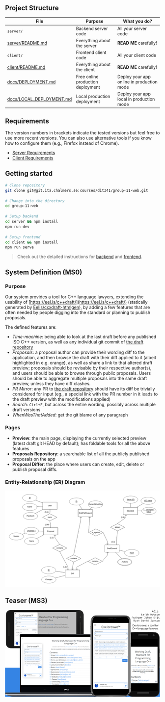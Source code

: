 ## Project Structure

| File        | Purpose           | What you do?  |
| ------------- | ------------- | ----- |
| `server/` | Backend server code | All your server code |
| [server/README.md](server/README.md) | Everything about the server | **READ ME** carefully! |
| `client/` | Frontend client code | All your client code |
| [client/README.md](client/README.md) | Everything about the client | **READ ME** carefully! |
| [docs/DEPLOYMENT.md](docs/DEPLOYMENT.md) | Free online production deployment | Deploy your app online in production mode |
| [docs/LOCAL_DEPLOYMENT.md](docs/LOCAL_DEPLOYMENT.md) | Local production deployment | Deploy your app local in production mode |

## Requirements

The version numbers in brackets indicate the tested versions but feel free to use more recent versions.
You can also use alternative tools if you know how to configure them (e.g., Firefox instead of Chrome).

* [Server Requirements](./server/README.md#Requirements)
* [Client Requirements](./client/README.md#Requirements)

## Getting started

```bash
# Clone repository
git clone git@git.ita.chalmers.se:courses/dit341/group-11-web.git

# Change into the directory
cd group-11-web

# Setup backend
cd server && npm install
npm run dev

# Setup frontend
cd client && npm install
npm run serve
```

> Check out the detailed instructions for [backend](./server/README.md) and [frontend](./client/README.md).

## System Definition (MS0)

### Purpose

Our system provides a tool for C++ language lawyers, extending the usability of [https://eel.is/c++draft/](https://eel.is/c++draft/) (statically generated by [Eelis/cxxdraft-htmlgen](https://github.com/Eelis/cxxdraft-htmlgen)), by adding a few features that are often needed by people digging into the standard or planning to publish proposals.

The defined features are:
- *Time-machine*: being able to look at the last draft before any published ISO C++ version, as well as any individual git commit of [the draft repository](https://github.com/cplusplus/draft)
- *Proposals*: a proposal author can provide their wording diff to the application, and then browse the draft with their diff applied to it (albeit highlighted in e.g. orange), as well as share a link to that altered draft preview; proposals should be revisable by their respective author(s), and users should be able to browse through public proposals. Users should be able to aggregate multiple proposals into the same draft preview, unless they have diff clashes.
- *PR Mirror*: any PR to [the draft repository](https://github.com/cplusplus/draft) should have its diff be trivially considered for input (eg., a special link with the PR number in it leads to the draft preview with the modifications applied)
- *Search*: `Ctrl+F`, but across the entire wording, possibly across multiple draft versions
- *WhenWasThatAdded*: get the git blame of any paragraph


### Pages

- **Preview**: the main page, displaying the currently selected preview (latest draft git HEAD by default); has foldable tools for all the above features
- **Proposals Repository**: a searchable list of all the publicly published proposals on the app
- **Proposal Differ**: the place where users can create, edit, delete or publish proposal diffs.

### Entity-Relationship (ER) Diagram

![ER Diagram](./images/er_diagram.png)

## Teaser (MS3)

![Teaser](./images/teaser.png)
